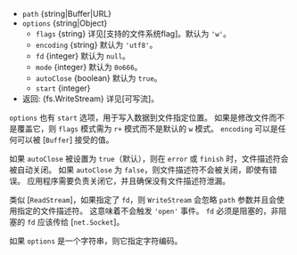 <!-- YAML
added: v0.1.31
changes:
  - version: v7.6.0
    pr-url: https://github.com/nodejs/node/pull/10739
    description: 参数 `path` 可以是一个使用 `file:` 协议的 WHATWG `URL` 对象。
                 该支持目前仍为试验性的。
  - version: v7.0.0
    pr-url: https://github.com/nodejs/node/pull/7831
    description: 传入的 `options` 对象不会被修改。
  - version: v5.5.0
    pr-url: https://github.com/nodejs/node/pull/3679
    description: 支持 `autoClose` 选项。
  - version: v2.3.0
    pr-url: https://github.com/nodejs/node/pull/1845
    description: 参数 `options` 现在可以是一个字符串。
-->

* `path` {string|Buffer|URL}
* `options` {string|Object}
  * `flags` {string} 详见[支持的文件系统flag]。默认为 `'w'`。
  * `encoding` {string} 默认为 `'utf8'`。
  * `fd` {integer} 默认为 `null`。
  * `mode` {integer} 默认为 `0o666`。
  * `autoClose` {boolean} 默认为 `true`。
  * `start` {integer}
* 返回: {fs.WriteStream} 详见[可写流]。

`options` 也有 `start` 选项，用于写入数据到文件指定位置。
如果是修改文件而不是覆盖它，则 `flags` 模式需为 `r+` 模式而不是默认的 `w` 模式。
`encoding` 可以是任何可以被 [`Buffer`] 接受的值。

如果 `autoClose` 被设置为 `true`（默认），则在 `error` 或 `finish` 时，文件描述符会被自动关闭。
如果 `autoClose` 为 `false`，则文件描述符不会被关闭，即使有错误。
应用程序需要负责关闭它，并且确保没有文件描述符泄漏。

类似 [`ReadStream`]，如果指定了 `fd`，则 `WriteStream` 会忽略 `path` 参数并且会使用指定的文件描述符。
这意味着不会触发 `'open'` 事件。
`fd` 必须是阻塞的，非阻塞的 `fd` 应该传给 [`net.Socket`]。

如果 `options` 是一个字符串，则它指定字符编码。

